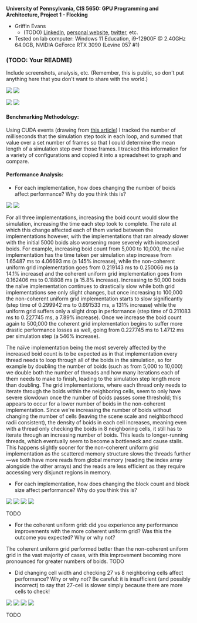 **University of Pennsylvania, CIS 5650: GPU Programming and Architecture,
Project 1 - Flocking**

* Griffin Evans
  * (TODO) [LinkedIn](), [personal website](), [twitter](), etc.
* Tested on lab computer: Windows 11 Education, i9-12900F @ 2.40GHz 64.0GB, NVIDIA GeForce RTX 3090 (Levine 057 #1)

### (TODO: Your README)

Include screenshots, analysis, etc. (Remember, this is public, so don't put
anything here that you don't want to share with the world.)

![](images/Screenshot%202025-09-04%20191957.png)
![](images/Screenshot%202025-09-04%20192620.png)

![](gifs/gif2.gif)
![](gifs/gif5.gif)

#### Benchmarking Methodology:

Using CUDA events (drawing from [this article](http://developer.nvidia.com/blog/how-implement-performance-metrics-cuda-cc/)) I tracked the number of milliseconds that the simulation step took in each loop, and summed that value over a set number of frames so that I could determine the mean length of a simulation step over those frames. I tracked this information for a variety of configurations and copied it into a spreadsheet to graph and compare.

#### Performance Analysis:

- For each implementation, how does changing the number of boids affect performance? Why do you think this is?

![](images/Time%20Per%20Step%20(s)%20vs.%20Boid%20Count.png)
![](images/Simulation%20Steps%20Per%20Second%20vs.%20Boid%20Count.png)

For all three implementations, increasing the boid count would slow the simulation, increasing the time each step took to complete. The rate at which this change affected each of them varied between the implementations however, with the implementations that ran already slower with the initial 5000 boids also worsening more severely with increased boids. For example, increasing boid count from 5,000 to 10,000, the naïve implementation has the time taken per simulation step increase from 1.65487 ms to 4.06693 ms (a 145% increase), while the non-coherent uniform grid implementation goes from 0.219143 ms to 0.250066 ms (a 14.1% increase) and the coherent uniform grid implementation goes from 0.162406 ms to 0.18808 ms (a 15.8% increase). Increasing to 50,000 boids the naïve implementation continues to drastically slow while both grid implementations see only slight changes, but once increasing to 100,000 the non-coherent uniform grid implementation starts to slow significantly (step time of 0.299942 ms to 0.691533 ms, a 131% increase) while the uniform grid suffers only a slight drop in performance (step time of 0.211083 ms to 0.227745 ms, a 7.89% increase). Once we increase the boid count again to 500,000 the coherent grid implementation begins to suffer more drastic performance losses as well, going from 0.227745 ms to 1.4712 ms per simulation step (a 546% increase).

The naïve implementation being the most severely affected by the increased boid count is to be expected as in that implementation every thread needs to loop through all of the boids in the simulation, so for example by doubling the number of boids (such as from 5,000 to 10,000) we double both the number of threads and how many iterations each of them needs to make to finish, leading to the simulation step length more than doubling. The grid implementations, where each thread only needs to iterate through the boids within the neighboring cells, seem to only have severe slowdown once the number of boids passes some threshold; this appears to occur for a lower number of boids in the non-coherent implementation. Since we're increasing the number of boids without changing the number of cells (leaving the scene scale and neighborhood radii consistent), the density of boids in each cell increases, meaning even with a thread only checking the boids in 8 neighboring cells, it still has to iterate through an increasing number of boids. This leads to longer-running threads, which eventually seem to become a bottleneck and cause stalls. This happens slightly sooner for the non-coherent uniform grid implementation as the scattered memory structure slows the threads further—we both have more reads from global memory (reading the index array alongside the other arrays) and the reads are less efficient as they require accessing very disjunct regions in memory.

- For each implementation, how does changing the block count and block size affect performance? Why do you think this is?

![](images/Time%20Per%20Step%20(ms)%20vs.%20Block%20Size%20with%205,000%20Boids.png)
![](images/Simulation%20Steps%20Per%20Second%20vs.%20Block%20Size%20with%205,000%20Boids.png)
![](images/Time%20Per%20Step%20(ms)%20vs.%20Block%20Size%20with%2050,000%20Boids.png)
![](images/Simulation%20Steps%20Per%20Second%20vs.%20Block%20Size%20with%2050,000%20Boids.png)

TODO

- For the coherent uniform grid: did you experience any performance improvements with the more coherent uniform grid? Was this the outcome you expected? Why or why not?

The coherent uniform grid performed better than the non-coherent uniform grid in the vast majority of cases, with this improvement becoming more pronounced for greater numbers of boids. TODO

- Did changing cell width and checking 27 vs 8 neighboring cells affect performance? Why or why not? Be careful: it is insufficient (and possibly incorrect) to say that 27-cell is slower simply because there are more cells to check!

![](images/Time%20Per%20Step%20(ms)%20vs.%20Boid%20Count%20for%20Different%20Cell%20Checking%20Methods.png)
![](images/Simulation%20Steps%20Per%20Second%20vs%20Boid%20Count%20for%20Different%20Cell%20Checking.png)
![](images/Time%20Per%20Step%20(ms)%20vs.%20Scene%20Scale%20for%20Different%20Cell%20Checking%20Methods.png)
![](images/Simulation%20Steps%20Per%20Second%20vs.%20Scene%20Scale%20for%20Different%20Cell%20Checking%20Methods.png)

TODO
